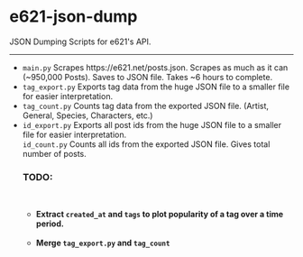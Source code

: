 # e621-json-dump
JSON Dumping Scripts for e621's API.
<hr>
<ul>
<li><code>main.py</code> Scrapes https://e621.net/posts.json. Scrapes as much as it can (~950,000 Posts). Saves to JSON file. Takes ~6 hours to complete.<br>
<li><code>tag_export.py</code> Exports tag data from the huge JSON file to a smaller file for easier interpretation.<br>
<li><code>tag_count.py</code> Counts tag data from the exported JSON file. (Artist, General, Species, Characters, etc.)<br>
<li><code>id_export.py</code> Exports all post ids from the huge JSON file to a smaller file for easier interpretation.<br>
<code>id_count.py</code> Counts all ids from the exported JSON file. Gives total number of posts.<br>
<h3><b>TODO:<b></h3><br>
<ul>
  <li><b>Extract</b> <code>created_at</code> and <code>tags</code> to plot popularity of a tag over a time period.</li><br>
  <li><b>Merge</b> <code>tag_export.py</code> and <code>tag_count</code></li>
 </ul>
